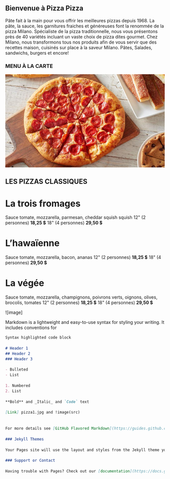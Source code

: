 ## Bienvenue à Pizza Pizza

Pâte fait à la main pour vous offrir les meilleures pizzas depuis 1968. La pâte, la sauce, les garnitures fraiches et généreuses font la renommée de la pizza Milano. Spécialiste de la pizza traditionnelle, nous vous présentons près de 40 variétés incluant un vaste choix de pizza dites gourmet. Chez Milano, nous transformons tous nos produits afin de vous servir que des recettes maison, cuisinés sur place à la saveur Milano. Pâtes, Salades, sandwichs, burgers et encore!

### MENU À LA CARTE

![Image](https://github.com/Anaisacornejo/AnaisaCornejo.github.io/blob/main/img/pizza1.jpg)

## LES PIZZAS CLASSIQUES

# La trois fromages
Sauce tomate, mozzarella, parmesan, cheddar squish squish
12" (2 personnes) **18,25 $**
18" (4 personnes) **29,50 $**


# L’hawaïenne
Sauce tomate, mozzarella, bacon, ananas
12" (2 personnes) **18,25 $**
18" (4 personnes) **29,50 $**


# La végée
Sauce tomate, mozzarella, champignons, poivrons verts, oignons, olives, brocolis, tomates
12" (2 personnes) **18,25 $**
18" (4 personnes) **29,50 $**

![image]


Markdown is a lightweight and easy-to-use syntax for styling your writing. It includes conventions for

```markdown
Syntax highlighted code block

# Header 1
## Header 2
### Header 3

- Bulleted
- List

1. Numbered
2. List

**Bold** and _Italic_ and `Code` text

[Link] pizza1.jpg and !image(src)


For more details see [GitHub Flavored Markdown](https://guides.github.com/features/mastering-markdown/).

### Jekyll Themes

Your Pages site will use the layout and styles from the Jekyll theme you have selected in your [repository settings](https://github.com/Anaisacornejo/AnaisaCornejo.github.io/settings/pages). The name of this theme is saved in the Jekyll `_config.yml` configuration file.

### Support or Contact

Having trouble with Pages? Check out our [documentation](https://docs.github.com/categories/github-pages-basics/) or [contact support](https://support.github.com/contact) and we’ll help you sort it out.
